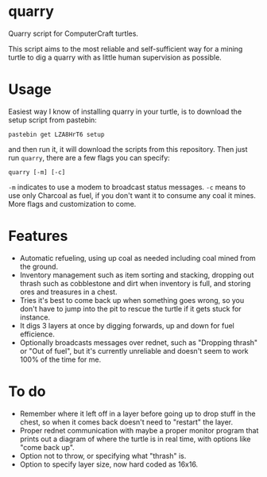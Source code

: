 # quarry
Quarry script for ComputerCraft turtles.

This script aims to the most reliable and self-sufficient way for a mining turtle to dig a quarry with as little human supervision as possible.

# Usage
Easiest way I know of installing quarry in your turtle, is to download the setup script from pastebin:

`pastebin get LZA8HrT6 setup`

and then run it, it will download the scripts from this repository.
Then just run `quarry`, there are a few flags you can specify:

`quarry [-m] [-c]`

`-m` indicates to use a modem to broadcast status messages.
`-c` means to use only Charcoal as fuel, if you don't want it to consume any coal it mines.
More flags and customization to come.

# Features
* Automatic refueling, using up coal as needed including coal mined from the ground.
* Inventory management such as item sorting and stacking, dropping out thrash such as cobblestone and dirt when inventory is full, and storing ores and treasures in a chest.
* Tries it's best to come back up when something goes wrong, so you don't have to jump into the pit to rescue the turtle if it gets stuck for instance.
* It digs 3 layers at once by digging forwards, up and down for fuel efficience.
* Optionally broadcasts messages over rednet, such as "Dropping thrash" or "Out of fuel", but it's currently unreliable and doesn't seem to work 100% of the time for me.

# To do
* Remember where it left off in a layer before going up to drop stuff in the chest, so when it comes back doesn't need to "restart" the layer.
* Proper rednet communication with maybe a proper monitor program that prints out a diagram of where the turtle is in real time, with options like "come back up".
* Option not to throw, or specifying what "thrash" is.
* Option to specify layer size, now hard coded as 16x16.
